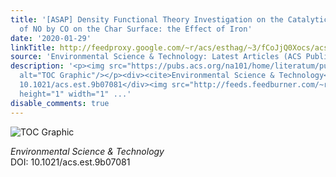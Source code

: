 ```yaml
---
title: '[ASAP] Density Functional Theory Investigation on the Catalytic Reduction
  of NO by CO on the Char Surface: the Effect of Iron'
date: '2020-01-29'
linkTitle: http://feedproxy.google.com/~r/acs/esthag/~3/fCoJjQ0Xocs/acs.est.9b07081
source: 'Environmental Science & Technology: Latest Articles (ACS Publications)'
description: '<p><img src="https://pubs.acs.org/na101/home/literatum/publisher/achs/journals/content/esthag/0/esthag.ahead-of-print/acs.est.9b07081/20200129/images/medium/es9b07081_0006.gif"
  alt="TOC Graphic"/></p><div><cite>Environmental Science & Technology</cite></div><div>DOI:
  10.1021/acs.est.9b07081</div><img src="http://feeds.feedburner.com/~r/acs/esthag/~4/fCoJjQ0Xocs"
  height="1" width="1" ...'
disable_comments: true
---
```

<p><img src="https://pubs.acs.org/na101/home/literatum/publisher/achs/journals/content/esthag/0/esthag.ahead-of-print/acs.est.9b07081/20200129/images/medium/es9b07081_0006.gif" alt="TOC Graphic"/></p><div><cite>Environmental Science & Technology</cite></div><div>DOI: 10.1021/acs.est.9b07081</div><img src="http://feeds.feedburner.com/~r/acs/esthag/~4/fCoJjQ0Xocs" height="1" width="1" ...